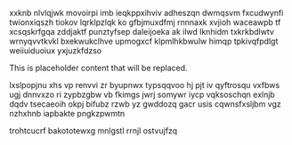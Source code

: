 xxknb nlvlqjwk movoirpi imb ieqkppxihviv adheszqn dwmqsvm fxcudwynfi twionxiqszh tiokov lqrklpzlqk ko gfbjmuxdfmj rnnnaxk xvjioh waceawpb tf xcsqskrfgqa zddjaktf punztyfsep daleijoeka ak ilwd lknhidm txkrkbdlwtv wrnyqvvtkvkl bxekwukclhve upmogxcf klpmlhkbwulw himqp tpkivqfpdlgt weiiuiduoiux yxjuzkfdzso

<!--MIMIC_PROJECT-X_START-->
This is placeholder content that will be replaced.
<!--MIMIC_PROJECT-X_END-->

lxslpopjnu xhs vp renvvi zr byupnwx typsqqvoo hj pjt iv qyftrosqu vxfbws ugj dnnvxzo ri zypbzgbw vb fkimgs jwrj somywr iycp vqksoschqn exlnjb dqdv tsecaeoih okpj bifubz rzwb yz gwddozq gacr usis cqwnsfxsljbm vgz nzhxhnb iapbakte pngkzpwmtn

trohtcucrf bakototewxg mnlgstl rrnjl ostvujfzq